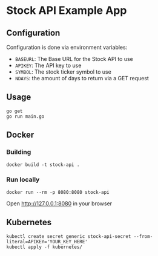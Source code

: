 # Stock API Example App

## Configuration

Configuration is done via environment variables:

- `BASEURL`: The Base URL for the Stock API to use
- `APIKEY`: The API key to use
- `SYMBOL`: The stock ticker symbol to use
- `NDAYS`: the amount of days to return via a GET request

## Usage

```shell
go get
go run main.go
```

## Docker

### Building

```shell
docker build -t stock-api .
```

### Run locally

```shell
docker run --rm -p 8080:8080 stock-api 
```

Open http://127.0.0.1:8080 in your browser

## Kubernetes

```shell
kubectl create secret generic stock-api-secret --from-literal=APIKEY='YOUR_KEY_HERE' 
kubectl apply -f kubernetes/
```